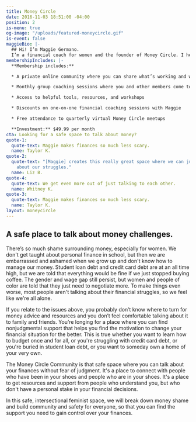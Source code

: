 ```yaml
---
title: Money Circle
date: 2016-11-03 18:51:00 -04:00
position: 2
is-menu: true
og-image: "/uploads/featured-moneycircle.gif"
is-event: false
maggieBio: |-
  ## Hi! I’m Maggie Germano.
  I’m a financial coach for women and the founder of Money Circle. I help women improve their relationships with money so that they can take better control of their futures. I’m also passionate about creating space for women to talk about money without shame or judgment. That’s where the Money Circle Community comes in!
membershipIncludes: |-
  **Membership includes:**

  * A private online community where you can share what’s working and what’s not in your finances, and get support and guidance from others going through the same things

  * Monthly group coaching sessions where you and other members come together to discuss important financial matters and get coached on your specific issues (if you wish to be!)

  * Access to helpful tools, resources, and workshops

  * Discounts on one-on-one financial coaching sessions with Maggie

  * Free attendance to quarterly virtual Money Circle meetups

  **Investment:** $49.99 per month
cta: Looking for a safe space to talk about money?
quote-1:
  quote-text: Maggie makes finances so much less scary.
  name: Taylor K.
quote-2:
  quote-text: "[Maggie] creates this really great space where we can just be open
    about our struggles."
  name: Liz B.
quote-4:
  quote-text: We get even more out of just talking to each other.
  name: Whitney K.
quote-3:
  quote-text: Maggie makes finances so much less scary.
  name: Taylor K.
layout: moneycircle
---
```


## A safe place to talk about money challenges.

There’s so much shame surrounding money, especially for women. We don't get taught about personal finance in school, but then we are embarrassed and ashamed when we grow up and don't know how to manage our money. Student loan debt and credit card debt are at an all time high, but we are told that everything would be fine if we just stopped buying coffee. The gender and wage gap still persist, but women and people of color are told that they just need to negotiate more. To make things even worse, most people aren't talking about their financial struggles, so we feel like we're all alone.

If you relate to the issues above, you probably don’t know where to turn for money advice and resources and you don’t feel comfortable talking about it to family and friends. You’re longing for a place where you can find nonjudgmental support that helps you find the motivation to change your financial situation for the better.  This is true whether you want to learn how to budget once and for all, or you're struggling with credit card debt, or you're buried in student loan debt, or you want to someday own a home of your very own.

The Money Circle Community is that safe space where you can talk about your finances without fear of judgment. It's a place to connect with people who have been in your shoes and people who are in your shoes. It's a place to get resources and support from people who understand you, but who don't have a personal stake in your financial decisions.

In this safe, intersectional feminist space, we will break down money shame and build community and safety for everyone, so that you can find the support you need to gain control over your finances.
